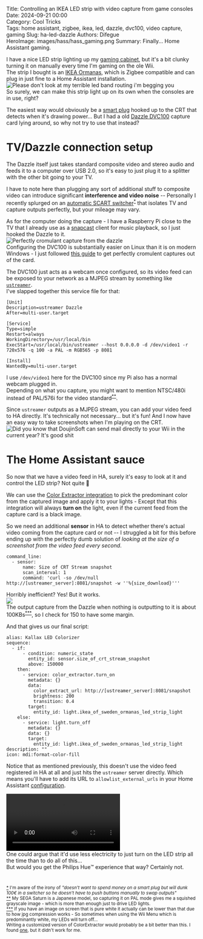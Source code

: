 Title: Controlling an IKEA LED strip with video capture from game consoles 
Date: 2024-09-21 00:00  
Category: Cool Tricks  
Tags: home assistant, zigbee, ikea, led, dazzle, dvc100, video capture, gaming
Slug: ha-led-dazzle
Authors: Difegue  
HeroImage: images/hass/hass_gaming.png 
Summary: Finally... Home Assistant gaming.

I have a nice LED strip lighting up my [gaming cabinet](./kallax-crt.html), but it's a bit clunky turning it on manually every time I'm gaming on the ole Wii.  
The strip I bought is an [IKEA Ormanas](https://www.ikea.com/gb/en/p/ormanaes-led-lighting-strip-smart-wireless-dimmable-colour-and-white-spectrum-90541329/), which is Zigbee compatible and can plug in just fine to a Home Assistant installation.  
![Please don't look at my terrible led band routing i'm begging you](./images/kallax_crt.jpg)  
So surely, we can make this strip light up on its own when the consoles are in use, right?  

The easiest way would obviously be a [smart plug](https://community.home-assistant.io/t/what-are-the-recommended-energy-monitoring-smart-plugs-for-ha/589681) hooked up to the CRT that detects when it's drawing power... But I had a old [Dazzle DVC100](https://en.wikipedia.org/wiki/Dazzle_(video_recorder)) capture card lying around, so why not try to use that instead?  

# TV/Dazzle connection setup

The Dazzle itself just takes standard composite video and stereo audio and feeds it to a computer over USB 2.0, so it's easy to just plug it to a splitter with the other bit going to your TV.  

I have to note here than plugging any sort of additional stuff to composite video can introduce significant **interference and video noise** -- Personally I recently splurged on an [automatic SCART switcher](https://aliexpress.com/item/1005004428449908.html)<sup id="ref-1">[*](#note-1)</sup> that isolates TV and capture outputs perfectly, but your mileage may vary.  

As for the computer doing the capture - I have a Raspberry Pi close to the TV that I already use as a [snapcast](https://github.com/badaix/snapcast/) client for music playback, so I just hooked the Dazzle to it.   
![Perfectly cromulant capture from the dazzle](./images/hass/dazzle_capture.jpg)  
Configuring the DVC100 is substantially easier on Linux than it is on modern Windows - I just followed [this guide](https://github.com/danyfernandes/vhs-capture-pinnacle-linux) to get perfectly cromulent captures out of the card.  

The DVC100 just acts as a webcam once configured, so its video feed can be exposed to your network as a MJPEG stream by something like [`ustreamer`](https://github.com/pikvm/ustreamer).  
I've slapped together this service file for that:  
```
[Unit]
Description=ustreamer Dazzle
After=multi-user.target

[Service]
Type=simple
Restart=always
WorkingDirectory=/usr/local/bin
ExecStart=/usr/local/bin/ustreamer --host 0.0.0.0 -d /dev/video1 -r 720x576 -q 100 -a PAL -m RGB565 -p 8081

[Install]
WantedBy=multi-user.target
```  
I use `/dev/video1` here for the DVC100 since my Pi also has a normal webcam plugged in.  
Depending on what you capture, you might want to mention NTSC/480i instead of PAL/576i for the video standard<sup id="ref-2">[**](#note-2)</sup>.   

Since `ustreamer` outputs as a MJPEG stream, you can add your video feed to HA directly. It's technically not necessary... but it's fun! And I now have an easy way to take screenshots when I'm playing on the CRT.  
![Did you know that DoujinSoft can send mail directly to your Wii in the current year? It's good shit](./images/hass/hass_gaming.png)  

# The Home Assistant sauce

So now that we have a video feed in HA, surely it's easy to look at it and control the LED strip? Not quite 🫠  

We can use the [Color Extractor integration](https://www.home-assistant.io/integrations/color_extractor/) to pick the predominant color from the captured image and apply it to your lights - Except that this integration will always **turn on** the light, even if the current feed from the capture card is a black image.  

So we need an additional **sensor** in HA to detect whether there's actual video coming from the capture card or not -- I struggled a bit for this before ending up with the perfectly dumb solution of _looking at the size of a screenshot from the video feed every second_.  

```
command_line:
  - sensor:
      name: Size of CRT Stream snapshot
      scan_interval: 1
      command: 'curl -so /dev/null http://[ustreamer_server]:8081/snapshot -w ''%{size_download}'''
```

Horribly inefficient? Yes! But it works.  
![](./images/anything.jpg)    
The output capture from the Dazzle when nothing is outputting to it is about 100KBs<sup id="ref-3">[***](#note-3)</sup>, so I check for 150 to have some margin.  

And that gives us our final script:  
```
alias: Kallax LED Colorizer
sequence:
  - if:
      - condition: numeric_state
        entity_id: sensor.size_of_crt_stream_snapshot
        above: 150000
    then:
      - service: color_extractor.turn_on
        metadata: {}
        data:
          color_extract_url: http://[ustreamer_server]:8081/snapshot
          brightness: 200
          transition: 0.4
        target:
          entity_id: light.ikea_of_sweden_ormanas_led_strip_light
    else:
      - service: light.turn_off
        metadata: {}
        data: {}
        target:
          entity_id: light.ikea_of_sweden_ormanas_led_strip_light
description: ""
icon: mdi:format-color-fill
```  
Notice that as mentioned previously, this doesn't use the video feed registered in HA at all and just hits the `ustreamer` server directly. Which means you'll have to add its URL to `allowlist_external_urls` in your Home Assistant [configuration](https://developers.home-assistant.io/docs/dev_101_config/).


<video autoplay loop src="./images/hass/castlehue.mp4" title=""></video>  
One could argue that it'd use less electricity to just turn on the LED strip all the time than to do all of this...  
But would you get the Philips Hue™️ experience that way? Certainly not.  
#

<sup id="note-1">[\*](#ref-1) I'm aware of the irony of _"doesn't want to spend money on a smart plug but will dunk 100€ in a switcher so he doesn't have to push buttons manually to swap outputs"_</sup>  
<sup id="note-2">[\*\*](#ref-2) My SEGA Saturn is a Japanese model, so capturing it on PAL mode gives me a squished grayscale image - which is more than enough just to drive LED lights. </sup>  
<sup id="note-3">[\*\*\*](#ref-3) If you have an image on screen that is pure white it actually can be lower than that due to how jpg compression works - So sometimes when using the Wii Menu which is predominantly white, my LEDs will turn off...<br>Writing a customized version of ColorExtractor would probably be a bit better than this. I found [one](https://github.com/xplus2/homeassistant-ambient-extractor), but it didn't work for me.</sup>  

